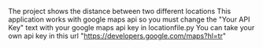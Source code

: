 The project shows the distance between two different locations
This application works with google maps api so you must change the "Your API Key" text with your google maps api key in locationfile.py
You can take your own api key in this url "https://developers.google.com/maps?hl=tr" 
